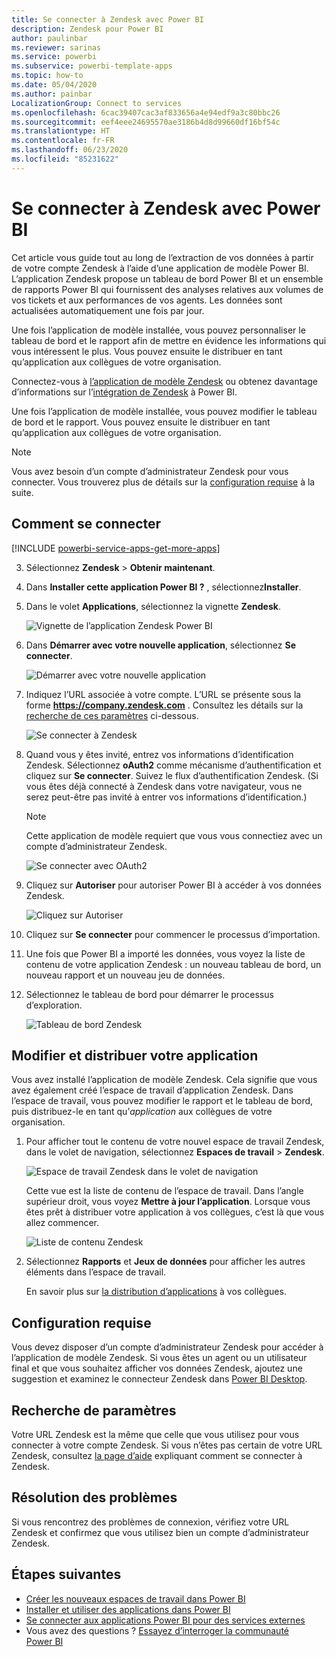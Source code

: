 ```yaml
---
title: Se connecter à Zendesk avec Power BI
description: Zendesk pour Power BI
author: paulinbar
ms.reviewer: sarinas
ms.service: powerbi
ms.subservice: powerbi-template-apps
ms.topic: how-to
ms.date: 05/04/2020
ms.author: painbar
LocalizationGroup: Connect to services
ms.openlocfilehash: 6cac39407cac3af833656a4e94edf9a3c80bbc26
ms.sourcegitcommit: eef4eee24695570ae3186b4d8d99660df16bf54c
ms.translationtype: HT
ms.contentlocale: fr-FR
ms.lasthandoff: 06/23/2020
ms.locfileid: "85231622"
---
```

# <a name="connect-to-zendesk-with-power-bi"></a>Se connecter à Zendesk avec Power BI

Cet article vous guide tout au long de l’extraction de vos données à partir de votre compte Zendesk à l’aide d’une application de modèle Power BI. L’application Zendesk propose un tableau de bord Power BI et un ensemble de rapports Power BI qui fournissent des analyses relatives aux volumes de vos tickets et aux performances de vos agents. Les données sont actualisées automatiquement une fois par jour. 

Une fois l’application de modèle installée, vous pouvez personnaliser le tableau de bord et le rapport afin de mettre en évidence les informations qui vous intéressent le plus. Vous pouvez ensuite le distribuer en tant qu’application aux collègues de votre organisation.

Connectez-vous à [l’application de modèle Zendesk](https://app.powerbi.com/getdata/services/zendesk) ou obtenez davantage d’informations sur l’[intégration de Zendesk](https://powerbi.microsoft.com/integrations/zendesk) à Power BI.

Une fois l’application de modèle installée, vous pouvez modifier le tableau de bord et le rapport. Vous pouvez ensuite le distribuer en tant qu’application aux collègues de votre organisation.

>[!NOTE]
>Vous avez besoin d’un compte d’administrateur Zendesk pour vous connecter. Vous trouverez plus de détails sur la [configuration requise](#system-requirements) à la suite.

## <a name="how-to-connect"></a>Comment se connecter

[!INCLUDE [powerbi-service-apps-get-more-apps](../includes/powerbi-service-apps-get-more-apps.md)]

3. Sélectionnez **Zendesk** \> **Obtenir maintenant**.
4. Dans **Installer cette application Power BI ?** , sélectionnez**Installer**.
4. Dans le volet **Applications**, sélectionnez la vignette **Zendesk**.

    ![Vignette de l’application Zendesk Power BI](media/service-connect-to-zendesk/power-bi-zendesk-tile.png)

6. Dans **Démarrer avec votre nouvelle application**, sélectionnez **Se connecter**.

    ![Démarrer avec votre nouvelle application](media/service-connect-to-zendesk/power-bi-new-app-connect-get-started.png)

4. Indiquez l’URL associée à votre compte. L’URL se présente sous la forme **https://company.zendesk.com** . Consultez les détails sur la [recherche de ces paramètres](#finding-parameters) ci-dessous.
   
   ![Se connecter à Zendesk](media/service-connect-to-zendesk/pbi_zendeskconnect.png)

5. Quand vous y êtes invité, entrez vos informations d’identification Zendesk.  Sélectionnez **oAuth2** comme mécanisme d’authentification et cliquez sur **Se connecter**. Suivez le flux d’authentification Zendesk. (Si vous êtes déjà connecté à Zendesk dans votre navigateur, vous ne serez peut-être pas invité à entrer vos informations d’identification.)
   
   > [!NOTE]
   > Cette application de modèle requiert que vous vous connectiez avec un compte d’administrateur Zendesk. 
   > 
   
   ![Se connecter avec OAuth2](media/service-connect-to-zendesk/pbi_zendesksignin.png)
6. Cliquez sur **Autoriser** pour autoriser Power BI à accéder à vos données Zendesk.
   
   ![Cliquez sur Autoriser](media/service-connect-to-zendesk/zendesk2.jpg)
7. Cliquez sur **Se connecter** pour commencer le processus d’importation. 
8. Une fois que Power BI a importé les données, vous voyez la liste de contenu de votre application Zendesk : un nouveau tableau de bord, un nouveau rapport et un nouveau jeu de données.
9. Sélectionnez le tableau de bord pour démarrer le processus d’exploration.

    ![Tableau de bord Zendesk](media/service-connect-to-zendesk/power-bi-zendesk-dashboard.png)
   
## <a name="modify-and-distribute-your-app"></a>Modifier et distribuer votre application

Vous avez installé l’application de modèle Zendesk. Cela signifie que vous avez également créé l’espace de travail d’application Zendesk. Dans l’espace de travail, vous pouvez modifier le rapport et le tableau de bord, puis distribuez-le en tant qu’*application* aux collègues de votre organisation. 

1. Pour afficher tout le contenu de votre nouvel espace de travail Zendesk, dans le volet de navigation, sélectionnez **Espaces de travail** > **Zendesk**. 

    ![Espace de travail Zendesk dans le volet de navigation](media/service-connect-to-zendesk/power-bi-zendesk-workspace-left-nav.png)

    Cette vue est la liste de contenu de l’espace de travail. Dans l’angle supérieur droit, vous voyez **Mettre à jour l’application**. Lorsque vous êtes prêt à distribuer votre application à vos collègues, c’est là que vous allez commencer. 

    ![Liste de contenu Zendesk](media/service-connect-to-zendesk/power-bi-zendesk-content-list.png)

2. Sélectionnez **Rapports** et **Jeux de données** pour afficher les autres éléments dans l’espace de travail.

    En savoir plus sur [la distribution d’applications](../collaborate-share/service-create-distribute-apps.md) à vos collègues.

## <a name="system-requirements"></a>Configuration requise
Vous devez disposer d’un compte d’administrateur Zendesk pour accéder à l’application de modèle Zendesk. Si vous êtes un agent ou un utilisateur final et que vous souhaitez afficher vos données Zendesk, ajoutez une suggestion et examinez le connecteur Zendesk dans [Power BI Desktop](desktop-connect-to-data.md).

## <a name="finding-parameters"></a>Recherche de paramètres
Votre URL Zendesk est la même que celle que vous utilisez pour vous connecter à votre compte Zendesk. Si vous n’êtes pas certain de votre URL Zendesk, consultez [la page d’aide](https://www.zendesk.com/login/) expliquant comment se connecter à Zendesk.

## <a name="troubleshooting"></a>Résolution des problèmes
Si vous rencontrez des problèmes de connexion, vérifiez votre URL Zendesk et confirmez que vous utilisez bien un compte d’administrateur Zendesk.

## <a name="next-steps"></a>Étapes suivantes

* [Créer les nouveaux espaces de travail dans Power BI](../collaborate-share/service-create-the-new-workspaces.md)
* [Installer et utiliser des applications dans Power BI](../consumer/end-user-apps.md)
* [Se connecter aux applications Power BI pour des services externes](service-connect-to-services.md)
* Vous avez des questions ? [Essayez d’interroger la communauté Power BI](https://community.powerbi.com/)
